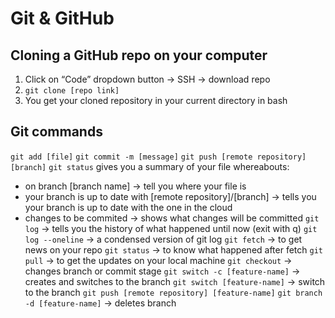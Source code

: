 # Git & GitHub

## Cloning a GitHub repo on your computer

1. Click on “Code” dropdown button → SSH → download repo
2. `git clone [repo link]`
3. You get your cloned repository in your current directory in bash

## Git commands

`git add [file]`
`git commit -m [message]`
`git push [remote repository] [branch]`
`git status` gives you a summary of your file whereabouts:
- on branch [branch name] → tell you where your file is
- your branch is up to date with [remote repository]/[branch] → tells you your branch is up to date with the one in the cloud 
- changes to be commited → shows what changes will be committed
`git log` → tells you the history of what happened until now (exit with q)
`git log --oneline` → a condensed version of git log
`git fetch` → to get news on your repo
`git status` → to know what happened after fetch
`git pull` → to get the updates on your local machine
`git checkout` → changes branch or commit stage
`git switch -c [feature-name]` → creates and switches to the branch
`git switch [feature-name]` → switch to the branch
`git push [remote repository] [feature-name]`
`git branch -d [feature-name]` → deletes branch
